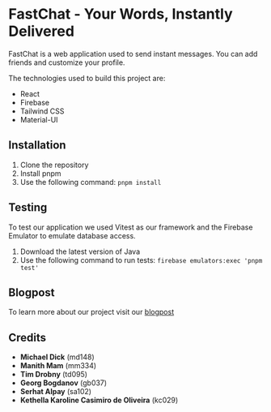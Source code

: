 # FastChat - Your Words, Instantly Delivered

FastChat is a web application used to send instant messages. You can add friends and customize your profile.

The technologies used to build this project are:

- React
- Firebase
- Tailwind CSS
- Material-UI

## Installation

1. Clone the repository
2. Install pnpm
3. Use the following command: `pnpm install`

## Testing

To test our application we used Vitest as our framework and the Firebase Emulator to emulate database access.

1. Download the latest version of Java
2. Use the following command to run tests: `firebase emulators:exec 'pnpm test'`

## Blogpost 

To learn more about our project visit our [blogpost](https://blog.mi.hdm-stuttgart.de/index.php/2023/09/13/fastchat-your-words-instantly-delivered/)

## Credits

- **Michael Dick** (md148)             
- **Manith Mam** (mm334)              
- **Tim Drobny** (td095)          
- **Georg Bogdanov** (gb037)
- **Serhat Alpay** (sa102)        
- **Kethella Karoline Casimiro de Oliveira** (kc029)
                        
